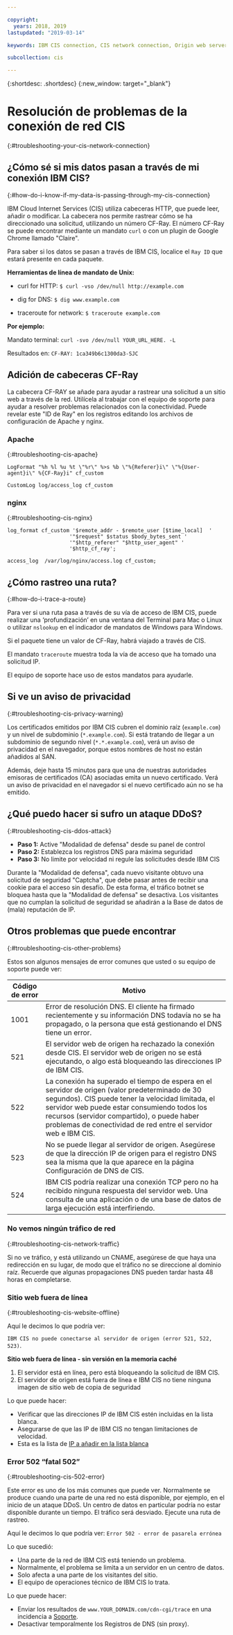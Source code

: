 ```yaml
---

copyright:
  years: 2018, 2019
lastupdated: "2019-03-14"

keywords: IBM CIS connection, CIS network connection, Origin web server, troubleshooting

subcollection: cis

---
```


{:shortdesc: .shortdesc}
{:new_window: target="_blank"}

# Resolución de problemas de la conexión de red CIS
{:#troubleshooting-your-cis-network-connection}

## ¿Cómo sé si mis datos pasan a través de mi conexión IBM CIS?
{:#how-do-i-know-if-my-data-is-passing-through-my-cis-connection}

IBM Cloud Internet Services (CIS) utiliza cabeceras HTTP, que puede leer, añadir o modificar. La cabecera nos permite rastrear cómo se ha direccionado una solicitud, utilizando un número CF-Ray. El número CF-Ray se puede encontrar mediante un mandato `curl` o con un plugin de Google Chrome llamado "Claire".

Para saber si los datos se pasan a través de IBM CIS, localice el `Ray ID` que estará presente en cada paquete.

**Herramientas de línea de mandato de Unix:**

 * curl for HTTP:
`$ curl -vso /dev/null http://example.com`

 * dig for DNS:
`$ dig www.example.com`

 * traceroute for network:
`$ traceroute example.com`

**Por ejemplo:**

Mandato terminal: `curl -svo /dev/null YOUR_URL_HERE. -L`

Resultados en: `CF-RAY: 1ca349b6c1300da3-SJC`

## Adición de cabeceras CF-Ray

La cabecera CF-RAY se añade para ayudar a rastrear una solicitud a un sitio web a través de la red. Utilícela al trabajar con el equipo de soporte para ayudar a resolver problemas relacionados con la conectividad. Puede revelar este "ID de Ray" en los registros editando los archivos de configuración de Apache y nginx.

### Apache
{:#troubleshooting-cis-apache}

```
LogFormat "%h %l %u %t \"%r\" %>s %b \"%{Referer}i\" \"%{User-agent}i\" %{CF-Ray}i" cf_custom

CustomLog log/access_log cf_custom
```

### nginx
{:#troubleshooting-cis-nginx}

```
log_format cf_custom '$remote_addr - $remote_user [$time_local]  '
                    '"$request" $status $body_bytes_sent '
                    '"$http_referer" "$http_user_agent" '
                    '$http_cf_ray';

access_log  /var/log/nginx/access.log cf_custom;
```

## ¿Cómo rastreo una ruta?
{:#how-do-i-trace-a-route}

Para ver si una ruta pasa a través de su vía de acceso de IBM CIS, puede realizar una ‘profundización’ en una ventana del Terminal para Mac o Linux
o utilizar `nslookup` en el indicador de mandatos de Windows para Windows.

Si el paquete tiene un valor de CF-Ray, habrá viajado a través de CIS.

El mandato `traceroute` muestra toda la vía de acceso que ha tomado una solicitud IP.

El equipo de soporte hace uso de estos mandatos para ayudarle.

## Si ve un aviso de privacidad
{:#troubleshooting-cis-privacy-warning}

Los certificados emitidos por IBM CIS cubren el dominio raíz (`example.com`) y un nivel de subdominio (`*.example.com`). Si está tratando de llegar a un subdominio de segundo nivel (`*.*.example.com`), verá un aviso de privacidad en el navegador, porque estos nombres de host no están añadidos al SAN.

Además, deje hasta 15 minutos para que una de nuestras autoridades emisoras de certificados (CA) asociadas emita un nuevo certificado. Verá un aviso de privacidad en el navegador si el nuevo certificado aún no se ha emitido.

## ¿Qué puedo hacer si sufro un ataque DDoS?
{:#troubleshooting-cis-ddos-attack}

 * **Paso 1:** Active "Modalidad de defensa" desde su panel de control
 * **Paso 2:** Establezca los registros DNS para máxima seguridad
 * **Paso 3:** No limite por velocidad ni regule las solicitudes desde IBM CIS
 
Durante la "Modalidad de defensa", cada nuevo visitante obtuvo una solicitud de seguridad "Captcha", que debe pasar antes de recibir una cookie para el acceso sin desafío. De esta forma, el tráfico botnet se bloquea hasta que la "Modalidad de defensa" se desactiva. Los visitantes que no cumplan la solicitud de seguridad se añadirán a la Base de datos de (mala) reputación de IP.

## Otros problemas que puede encontrar
{:#troubleshooting-cis-other-problems}

Estos son algunos mensajes de error comunes que usted o su equipo de soporte puede ver:

| Código de error    | Motivo |
| ------------- | ------------- |
| 1001  | Error de resolución DNS. El cliente ha firmado recientemente y su información DNS todavía no se ha propagado, o la persona que está gestionando el DNS tiene un error. |
| 521  | El servidor web de origen ha rechazado la conexión desde CIS. El servidor web de origen no se está ejecutando, o algo está bloqueando las direcciones IP de IBM CIS. |
| 522  | La conexión ha superado el tiempo de espera en el servidor de origen (valor predeterminado de 30 segundos). CIS puede tener la velocidad limitada, el servidor web puede estar consumiendo todos los recursos (servidor compartido), o puede haber problemas de conectividad de red entre el servidor web e IBM CIS. |
| 523  | No se puede llegar al servidor de origen. Asegúrese de que la dirección IP de origen para el registro DNS sea la misma que la que aparece en la página Configuración de DNS de CIS. |
| 524  | IBM CIS podría realizar una conexión TCP pero no ha recibido ninguna respuesta del servidor web. Una consulta de una aplicación o de una base de datos de larga ejecución está interfiriendo. |

### No vemos ningún tráfico de red
{:#troubleshooting-cis-network-traffic}

Si no ve tráfico, y está utilizando un CNAME, asegúrese de que haya una redirección en su lugar, de modo que el tráfico no se direccione al dominio raíz. Recuerde que algunas propagaciones DNS pueden tardar hasta 48 horas en completarse.

### Sitio web fuera de línea
{:#troubleshooting-cis-website-offline}

Aquí le decimos lo que podría ver:

`IBM CIS no puede conectarse al servidor de origen (error 521, 522, 523)`.

**Sitio web fuera de línea - sin versión en la memoria caché**

1. El servidor está en línea, pero está bloqueando la solicitud de IBM CIS.
2. El servidor de origen está fuera de línea e IBM CIS no tiene ninguna imagen de sitio web de copia de seguridad 

Lo que puede hacer:

* Verificar que las direcciones IP de IBM CIS estén incluidas en la lista blanca.
* Asegurarse de que las IP de IBM CIS no tengan limitaciones de velocidad.
* Esta es la lista de [IP a añadir en la lista blanca](/docs/infrastructure/cis?topic=cis-ibm-cloud-cis-whitelisted-ip-addresses)

### Error 502 “fatal 502”
{:#troubleshooting-cis-502-error}

Este error es uno de los más comunes que puede ver. Normalmente se produce cuando una parte de una red no está disponible, por ejemplo, en el inicio de un ataque DDoS. Un centro de datos en particular podría no estar disponible durante un tiempo. El tráfico será desviado. Ejecute una ruta de rastreo. 

Aquí le decimos lo que podría ver: `Error 502 - error de pasarela errónea`

Lo que sucedió:

* Una parte de la red de IBM CIS está teniendo un problema.
* Normalmente, el problema se limita a un servidor en un centro de datos.
* Solo afecta a una parte de los visitantes del sitio.
* El equipo de operaciones técnico de IBM CIS lo trata.

Lo que puede hacer:

* Enviar los resultados de `www.YOUR_DOMAIN.com/cdn-cgi/trace` en una incidencia a [Soporte](/docs/get-support?topic=get-support-getting-customer-support).
* Desactivar temporalmente los Registros de DNS (sin proxy).

